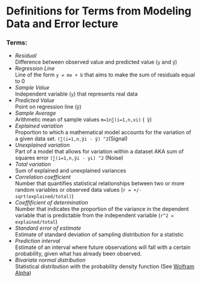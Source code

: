 # Definitions for Terms from Modeling Data and Error lecture

### Terms:
 - _Residual_  
   Difference between observed value and predicted value (`y` and `ŷ`)
 - _Regression Line_  
   Line of the form `y = mx + b` that aims to make the sum of residuals equal to 0
 - _Sample Value_  
   Independent variable (`y`) that represents real data
 - _Predicted Value_  
   Point on regression line (`ŷ`)
 - _Sample Average_  
   Arithmetic mean of sample values `m=1n∑(i=1,n,xi)` (` ̄̄y`)
 - _Explained variation_  
   Proportion to which a mathematical model accounts for the variation of a given data set. `(∑(i=1,n,ŷi - ̄y) ^2`(Signal)  
 - _Unexplained variation_  
   Part of a model that allows for variation within a dataset AKA sum of squares error `(∑(i=1,n,ŷi - yi) ^2` (Noise)  
 - _Total variation_  
   Sum of explained and unexplained variances
 - _Correlation coefficient_  
   Number that quantifies statistical relationships between two or more random variables or observed data values (`r = +/- sqrt(explained/total)`)
 - _Coeffificient of determination_  
   Number that indicates the proportion of the variance in the dependent variable that is predictable from the independent variable (`r^2 = explained/total`)
 - _Standard error of estimate_  
   Estimate of standard deviation of sampling distribution for a statistic
 - _Prediction interval_  
   Estimate of an interval where future observations will fall with a certain probability, given what has already been observed.
 - _Bivariate normal distribution_  
   Statistical distribution with the probability density function (See [Wolfram Alpha](http://mathworld.wolfram.com/BivariateNormalDistribution.html))


